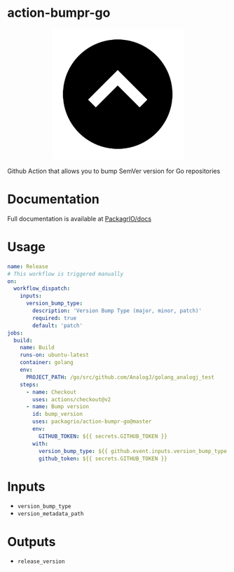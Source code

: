 # action-bumpr-go

<p align="center">
  <a href="https://github.com/PackagrIO/docs">
  <img width="300" alt="portfolio_view" src="https://github.com/PackagrIO/bumpr/raw/master/images/bumpr.png">
  </a>
</p>

Github Action that allows you to bump SemVer version for Go repositories

# Documentation
Full documentation is available at [PackagrIO/docs](https://github.com/PackagrIO/docs)

# Usage

```yaml
name: Release
# This workflow is triggered manually
on:
  workflow_dispatch:
    inputs:
      version_bump_type:
        description: 'Version Bump Type (major, minor, patch)'
        required: true
        default: 'patch'
jobs:
  build:
    name: Build
    runs-on: ubuntu-latest
    container: golang
    env:
      PROJECT_PATH: /go/src/github.com/AnalogJ/golang_analogj_test
    steps:
      - name: Checkout
        uses: actions/checkout@v2
      - name: Bump version
        id: bump_version
        uses: packagrio/action-bumpr-go@master
        env:
          GITHUB_TOKEN: ${{ secrets.GITHUB_TOKEN }}
        with:
          version_bump_type: ${{ github.event.inputs.version_bump_type }}
          github_token: ${{ secrets.GITHUB_TOKEN }}
```

# Inputs

- `version_bump_type`
- `version_metadata_path`

# Outputs

- `release_version`

